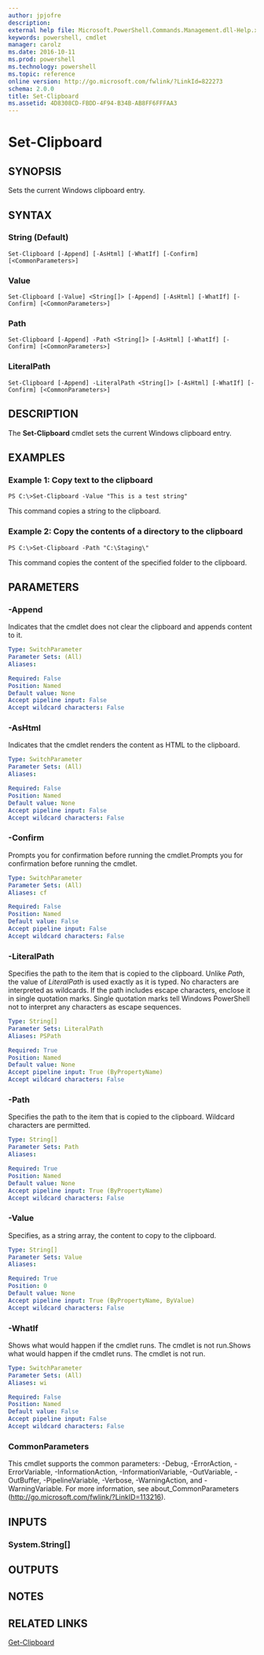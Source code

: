 ```yaml
---
author: jpjofre
description: 
external help file: Microsoft.PowerShell.Commands.Management.dll-Help.xml
keywords: powershell, cmdlet
manager: carolz
ms.date: 2016-10-11
ms.prod: powershell
ms.technology: powershell
ms.topic: reference
online version: http://go.microsoft.com/fwlink/?LinkId=822273
schema: 2.0.0
title: Set-Clipboard
ms.assetid: 4D8308CD-FBDD-4F94-B34B-AB8FF6FFFAA3
---
```


# Set-Clipboard

## SYNOPSIS
Sets the current Windows clipboard entry.

## SYNTAX

### String (Default)
```
Set-Clipboard [-Append] [-AsHtml] [-WhatIf] [-Confirm] [<CommonParameters>]
```

### Value
```
Set-Clipboard [-Value] <String[]> [-Append] [-AsHtml] [-WhatIf] [-Confirm] [<CommonParameters>]
```

### Path
```
Set-Clipboard [-Append] -Path <String[]> [-AsHtml] [-WhatIf] [-Confirm] [<CommonParameters>]
```

### LiteralPath
```
Set-Clipboard [-Append] -LiteralPath <String[]> [-AsHtml] [-WhatIf] [-Confirm] [<CommonParameters>]
```

## DESCRIPTION
The **Set-Clipboard** cmdlet sets the current Windows clipboard entry.

## EXAMPLES

### Example 1: Copy text to the clipboard
```
PS C:\>Set-Clipboard -Value "This is a test string"
```

This command copies a string to the clipboard.

### Example 2: Copy the contents of a directory to the clipboard
```
PS C:\>Set-Clipboard -Path "C:\Staging\"
```

This command copies the content of the specified folder to the clipboard.

## PARAMETERS

### -Append
Indicates that the cmdlet does not clear the clipboard and appends content to it.

```yaml
Type: SwitchParameter
Parameter Sets: (All)
Aliases: 

Required: False
Position: Named
Default value: None
Accept pipeline input: False
Accept wildcard characters: False
```

### -AsHtml
Indicates that the cmdlet renders the content as HTML to the clipboard.

```yaml
Type: SwitchParameter
Parameter Sets: (All)
Aliases: 

Required: False
Position: Named
Default value: None
Accept pipeline input: False
Accept wildcard characters: False
```

### -Confirm
Prompts you for confirmation before running the cmdlet.Prompts you for confirmation before running the cmdlet.

```yaml
Type: SwitchParameter
Parameter Sets: (All)
Aliases: cf

Required: False
Position: Named
Default value: False
Accept pipeline input: False
Accept wildcard characters: False
```

### -LiteralPath
Specifies the path to the item that is copied to the clipboard.
Unlike *Path*, the value of *LiteralPath* is used exactly as it is typed.
No characters are interpreted as wildcards.
If the path includes escape characters, enclose it in single quotation marks.
Single quotation marks tell Windows PowerShell not to interpret any characters as escape sequences.

```yaml
Type: String[]
Parameter Sets: LiteralPath
Aliases: PSPath

Required: True
Position: Named
Default value: None
Accept pipeline input: True (ByPropertyName)
Accept wildcard characters: False
```

### -Path
Specifies the path to the item that is copied to the clipboard.
Wildcard characters are permitted.

```yaml
Type: String[]
Parameter Sets: Path
Aliases: 

Required: True
Position: Named
Default value: None
Accept pipeline input: True (ByPropertyName)
Accept wildcard characters: False
```

### -Value
Specifies, as a string array, the content to copy to the clipboard.

```yaml
Type: String[]
Parameter Sets: Value
Aliases: 

Required: True
Position: 0
Default value: None
Accept pipeline input: True (ByPropertyName, ByValue)
Accept wildcard characters: False
```

### -WhatIf
Shows what would happen if the cmdlet runs.
The cmdlet is not run.Shows what would happen if the cmdlet runs.
The cmdlet is not run.

```yaml
Type: SwitchParameter
Parameter Sets: (All)
Aliases: wi

Required: False
Position: Named
Default value: False
Accept pipeline input: False
Accept wildcard characters: False
```

### CommonParameters
This cmdlet supports the common parameters: -Debug, -ErrorAction, -ErrorVariable, -InformationAction, -InformationVariable, -OutVariable, -OutBuffer, -PipelineVariable, -Verbose, -WarningAction, and -WarningVariable. For more information, see about_CommonParameters (http://go.microsoft.com/fwlink/?LinkID=113216).

## INPUTS

### System.String[]

## OUTPUTS

## NOTES

## RELATED LINKS

[Get-Clipboard](.\Get-Clipboard.md)



